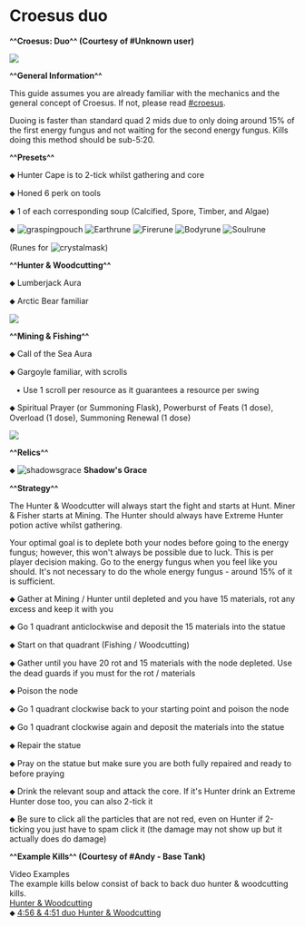 # Croesus duo
**^^Croesus: Duo^^ (Courtesy of #Unknown user)**


<img class="media" src="https://i.imgur.com/xuMqqd9.jpg">



**^^General Information^^**


This guide assumes you are already familiar with the mechanics and the general concept of Croesus. If not, please read [#croesus](../../gwd3/croesus).



Duoing is faster than standard quad 2 mids due to only doing around 15% of the first energy fungus and not waiting for the second energy fungus. Kills doing this method should be sub-5:20.


**^^Presets^^**


⬥ Hunter Cape is to 2-tick whilst gathering and core

⬥ Honed 6 perk on tools

⬥ 1 of each corresponding soup (Calcified, Spore, Timber, and Algae)

⬥ <img title="graspingpouch" class="d-emoji" alt="graspingpouch" src="https://cdn.discordapp.com/emojis/892816437478051900.png?v=1"> <img title="Earthrune" class="d-emoji" alt="Earthrune" src="https://cdn.discordapp.com/emojis/536252659808731137.png?v=1"> <img title="Firerune" class="d-emoji" alt="Firerune" src="https://cdn.discordapp.com/emojis/536252659850674186.png?v=1"> <img title="Bodyrune" class="d-emoji" alt="Bodyrune" src="https://cdn.discordapp.com/emojis/536252659301089280.png?v=1"> <img title="Soulrune" class="d-emoji" alt="Soulrune" src="https://cdn.discordapp.com/emojis/536252660333019136.png?v=1">

(Runes for <img title="crystalmask" class="d-emoji" alt="crystalmask" src="https://cdn.discordapp.com/emojis/892342109829464094.png?v=1">)


**^^Hunter & Woodcutting^^**


⬥ Lumberjack Aura

⬥ Arctic Bear familiar





<img class="media" src="https://i.imgur.com/B44tvFd.png">






**^^Mining & Fishing^^**


⬥ Call of the Sea Aura

⬥ Gargoyle familiar, with scrolls

 ‎ ‎ ‎ ‎• Use 1 scroll per resource as it guarantees a resource per swing

⬥ Spiritual Prayer (or Summoning Flask), Powerburst of Feats (1 dose), Overload (1 dose), Summoning Renewal (1 dose)





<img class="media" src="https://i.imgur.com/w9Sl5XN.png">






**^^Relics^^**

⬥ <img title="shadowsgrace" class="d-emoji" alt="shadowsgrace" src="https://cdn.discordapp.com/emojis/895999229737185280.png?v=1"> **Shadow's Grace**


**^^Strategy^^**


The Hunter & Woodcutter will always start the fight and starts at Hunt. Miner & Fisher starts at Mining. The Hunter should always have Extreme Hunter potion active whilst gathering.



Your optimal goal is to deplete both your nodes before going to the energy fungus; however, this won't always be possible due to luck. This is per player decision making. Go to the energy fungus when you feel like you should. It's not necessary to do the whole energy fungus - around 15% of it is sufficient.



⬥ Gather at Mining / Hunter until depleted and you have 15 materials, rot any excess and keep it with you

⬥ Go 1 quadrant anticlockwise and deposit the 15 materials into the statue

⬥ Start on that quadrant (Fishing / Woodcutting)

⬥ Gather until you have 20 rot and 15 materials with the node depleted. Use the dead guards if you must for the rot / materials

⬥ Poison the node

⬥ Go 1 quadrant clockwise back to your starting point and poison the node

⬥ Go 1 quadrant clockwise again and deposit the materials into the statue

⬥ Repair the statue

⬥ Pray on the statue but make sure you are both fully repaired and ready to before praying

⬥ Drink the relevant soup and attack the core. If it's Hunter drink an Extreme Hunter dose too, you can also 2-tick it

⬥ Be sure to click all the particles that are not red, even on Hunter if 2-ticking you just have to spam click it (the damage may not show up but it actually does do damage)


**^^Example Kills^^ (Courtesy of #Andy - Base Tank)**





<div class="flex-vertical whitney theme-dark">
<div class="chat flex-vertical flex-spacer">
<div class="content flex-spacer flex-horizontal">
<div class="flex-spacer flex-vertical messages-wrapper">
<div class="scroller-wrap">
<div class="scroller messages">
<div class="message-group hide-overflow">
<div class="comment">
<div class="message first">
<div class="accessory">

<div class="embed-wrapper">
<div class="embed-color-pill" style="background-color: rgb(0, 153, 255);"></div>
<div class="embed embed-rich">
<div class="embed-content">
<div class="embed-content-inner">

<div class="embed-title" >Video Examples
</div>
<div class="embed-description markup" >The example kills below consist of back to back duo hunter &amp; woodcutting kills.
</div>
<div class="embed-fields"><div class="embed-field" ><div class="embed-field-name" ><u>Hunter &amp; Woodcutting</u>
</div><div class="embed-field-value markup" >⬥ <a title="" href="https://www.youtube.com/watch?v=8Vi6fEaXVFk" target="_blank" rel="noreferrer">4:56 &amp; 4:51 duo Hunter &amp; Woodcutting</a>
</div></div></div>
</div>

</div>


</div></div></div></div></div></div></div></div></div></div></div></div>   




